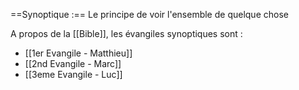 ==Synoptique :== Le principe de voir l'ensemble de quelque chose

A propos de la [[Bible]], les évangiles synoptiques sont :
- [[1er Evangile - Matthieu]]
- [[2nd Evangile - Marc]]
- [[3eme Evangile - Luc]]